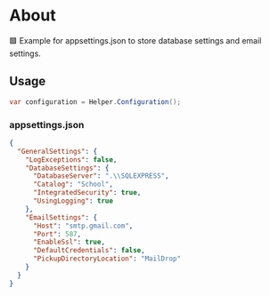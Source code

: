 ﻿# About 

:green_square: Example for appsettings.json to store database settings and email settings.

## Usage
```csharp
var configuration = Helper.Configuration();
```

### appsettings.json
```json
{
  "GeneralSettings": {
    "LogExceptions": false,
    "DatabaseSettings": {
      "DatabaseServer": ".\\SQLEXPRESS",
      "Catalog": "School",
      "IntegratedSecurity": true,
      "UsingLogging": true
    },
    "EmailSettings": {
      "Host": "smtp.gmail.com",
      "Port": 587,
      "EnableSsl": true,
      "DefaultCredentials": false,
      "PickupDirectoryLocation": "MailDrop"
    }
  }
}
```
